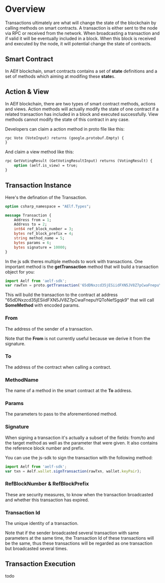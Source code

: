 # Overview

Transactions ultimately are what will change the state of the blockchain by calling methods on smart contracts. A transaction is either sent to the node via RPC or received from the network. When broadcasting a transaction and if valid it will be eventually included in a block. When this block is received and executed by the node, it will potential change the state of contracts.

## Smart Contract

In AElf blockchain, smart contracts contains a set of **state** definitions and a set of methods which aiming at modifing these **state**s. 

## Action & View

In AElf blockchain, there are two types of smart contract methods, actions and views. Action methods will actually modify the state of one contract if a related transaction has included in a block and executed successfully. View methods cannot modify the state of this contract in any case.

Developers can claim a action method in proto file like this:

```protobuf
rpc Vote (VoteInput) returns (google.protobuf.Empty) {
}
```

And claim a view method like this:

```protobuf
rpc GetVotingResult (GetVotingResultInput) returns (VotingResult) {
    option (aelf.is_view) = true;
}
```

## Transaction Instance

Here's the defination of the Transaction.

``` protobuf
option csharp_namespace = "AElf.Types";

message Transaction {
    Address from = 1;
    Address to = 2;
    int64 ref_block_number = 3;
    bytes ref_block_prefix = 4;
    string method_name = 5;
    bytes params = 6;
    bytes signature = 10000;
}
```

In the js sdk theres multiple methods to work with transactions. One important method is the **getTransaction** method that will build a transaction object for you:

```js
import Aelf from 'aelf-sdk';
var rawTxn = proto.getTransaction('65dDNxzcd35jESiidFXN5JV8Z7pCwaFnepuYQToNefSgqk9''65dDNxzcd35jESiidFXN5JV8Z7pCwaFnepuYQToNefSgqk9', 'SomeMethod', encodedParams);
```

This will build the transaction to the contract at address "65dDNxzcd35jESiidFXN5JV8Z7pCwaFnepuYQToNefSgqk9" that will call **SomeMethod** with encoded params.

### From

The address of the sender of a transaction.

Note that the **From** is not currently useful because we derive it from the signature.

### To

The address of the contract when calling a contract.

### MethodName

The name of a method in the smart contract at the **To** address.

### Params

The parameters to pass to the aforementioned method.

### Signature

When signing a transaction it's actually a subset of the fields: from/to and the target method as well as the parameter that were given. It also contains the reference block number and prefix. 

You can use the js-sdk to sign the transaction with the following method:

```js
import Aelf from 'aelf-sdk';
var txn = Aelf.wallet.signTransaction(rawTxn, wallet.keyPair);
```

### RefBlockNumber & RefBlockPrefix

These are security measures, to know when the transaction broadcasted and whether this transaction has expired.

### Transaction Id

The unique identity of a transaction.

Note that if the sender broadcasted several transaction with same parameters at the same time, the Transaction Id of these transactions will be the same, thus these transactions will be regarded as one transaction but broadcasted several times.

## Transaction Execution

todo
